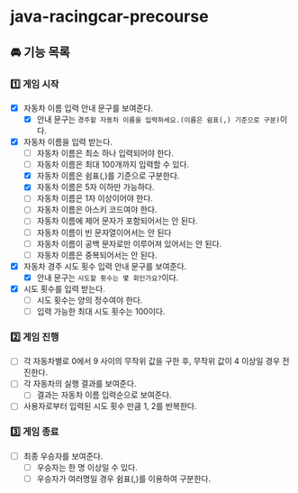 # java-racingcar-precourse
## 🚘 기능 목록
### 1️⃣ 게임 시작

- [x] 자동차 이름 입력 안내 문구를 보여준다.
  - [x] 안내 문구는 `경주할 자동차 이름을 입력하세요.(이름은 쉼표(,) 기준으로 구분)`이다.
- [x] 자동차 이름을 입력 받는다.
  - [ ] 자동차 이름은 최소 하나 입력되어야 한다.
  - [ ] 자동차 이름은 최대 100개까지 입력할 수 있다.
  - [x] 자동차 이름은 쉼표(,)를 기준으로 구분한다.
  - [x] 자동차 이름은 5자 이하만 가능하다.
  - [ ] 자동차 이름은 1자 이상이어야 한다.
  - [ ] 자동차 이름은 아스키 코드여야 한다.
  - [ ] 자동차 이름에 제어 문자가 포함되어서는 안 된다.
  - [ ] 자동차 이름이 빈 문자열이어서는 안 된다
  - [ ] 자동차 이름이 공백 문자로만 이루어져 있어서는 안 된다.
  - [ ] 자동차 이름은 중복되어서는 안 된다.
- [x] 자동차 경주 시도 횟수 입력 안내 문구를 보여준다.
  - [x] 안내 문구는 `시도할 횟수는 몇 회인가요?`이다.
- [x] 시도 횟수를 입력 받는다.
  - [ ] 시도 횟수는 양의 정수여야 한다.
  - [ ] 입력 가능한 최대 시도 횟수는 100이다.

### 2️⃣ 게임 진행

- [ ] 각 자동차별로 0에서 9 사이의 무작위 값을 구한 후, 무작위 값이 4 이상일 경우 전진한다.
- [ ] 각 자동차의 실행 결과를 보여준다.
  - [ ] 결과는 자동차 이름 입력순으로 보여준다.
- [ ] 사용자로부터 입력된 시도 횟수 만큼 1, 2를 반복한다.

### 3️⃣ 게임 종료

- [ ] 최종 우승자를 보여준다.
  - [ ] 우승자는 한 명 이상일 수 있다.
  - [ ] 우승자가 여러명일 경우 쉼표(,)를 이용하여 구분한다.
